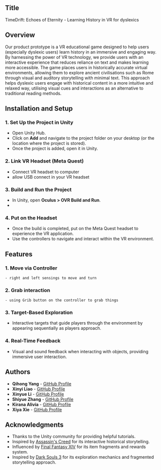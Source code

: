 ## Title
TimeDrift: Echoes of Eternity - Learning History in VR for dyslexics
## Overview
  Our product prototype is a VR educational game designed to help users (especially dyslexic users) learn history in an immersive and engaging way. By harnessing the power of VR technology, we provide users with an interactive experience that reduces reliance on text and makes learning more accessible. The game places users in historically accurate virtual environments, allowing them to explore ancient civilisations such as Rome through visual and auditory storytelling with minimal text. This approach helps dyslexic users engage with historical content in a more intuitive and relaxed way, utilising visual cues and interactions as an alternative to traditional reading methods.
## Installation and Setup

### 1. Set Up the Project in Unity
   - Open Unity Hub.
   - Click on **Add** and navigate to the project folder on your desktop (or the location where the project is stored).
   - Once the project is added, open it in Unity.

### 2. Link VR Headset (Meta Quest)
   - Connect VR headset to computer
   - allow USB connect in your VR headset
   
### 3. Build and Run the Project
   - In Unity, open **Oculus > OVR Build and Run**.
   - 
### 4. Put on the Headset
   - Once the build is completed, put on the Meta Quest headset to experience the VR application.
   - Use the controllers to navigate and interact within the VR environment.

## Features
  ### 1. Move via Controller
    - right and left sensings to move and turn
  ### 2. Grab interaction
    - using Grib button on the controller to grab things
  ### 3. Target-Based Exploration
   - Interactive targets that guide players through the environment by appearing sequentially as players approach.
  ### 4. Real-Time Feedback
   - Visual and sound feedback when interacting with objects, providing immersive user interaction. 
## Authors
- **Qihong Yang** - [GitHub Profile](https://github.com/KioniY)
- **Xinyi Liao** - [GitHub Profile](https://github.com/lxy02230423)
- **Xinyue Li** - [GitHub Profile](https://github.com/XanaOvO)
- **Shiyue Zhang** - [GitHub Profile](https://github.com/candyshiyue)
- **Kirana Alivia** - [GitHub Profile](https://github.com/kiranaalivia)
- **Xiya Xie** - [GitHub Profile](https://github.com/s4833900)

## Acknowledgments
- Thanks to the Unity community for providing helpful tutorials.
- Inspired by [Assassin's Creed](https://www.ubisoft.com) for its interactive historical storytelling.
- Influenced by [Final Fantasy XIV](https://www.finalfantasyxiv.com) for its item fragments and rewards system.
- Inspired by [Dark Souls 3](https://www.bandainamcoent.com) for its exploration mechanics and fragmented storytelling approach.




